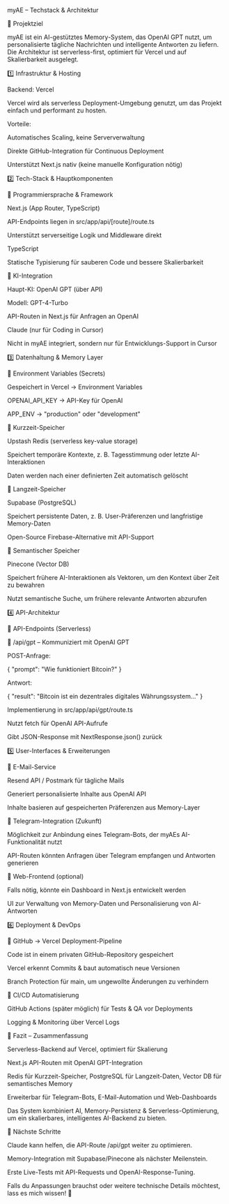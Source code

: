 myAE – Techstack & Architektur

📌 Projektziel

myAE ist ein AI-gestütztes Memory-System, das OpenAI GPT nutzt, um personalisierte tägliche Nachrichten und intelligente Antworten zu liefern. Die Architektur ist serverless-first, optimiert für Vercel und auf Skalierbarkeit ausgelegt.

1️⃣ Infrastruktur & Hosting

Backend: Vercel

Vercel wird als serverless Deployment-Umgebung genutzt, um das Projekt einfach und performant zu hosten.

Vorteile:

Automatisches Scaling, keine Serververwaltung

Direkte GitHub-Integration für Continuous Deployment

Unterstützt Next.js nativ (keine manuelle Konfiguration nötig)

2️⃣ Tech-Stack & Hauptkomponenten

🔹 Programmiersprache & Framework

Next.js (App Router, TypeScript)

API-Endpoints liegen in src/app/api/[route]/route.ts

Unterstützt serverseitige Logik und Middleware direkt

TypeScript

Statische Typisierung für sauberen Code und bessere Skalierbarkeit

🔹 KI-Integration

Haupt-KI: OpenAI GPT (über API)

Modell: GPT-4-Turbo

API-Routen in Next.js für Anfragen an OpenAI

Claude (nur für Coding in Cursor)

Nicht in myAE integriert, sondern nur für Entwicklungs-Support in Cursor

3️⃣ Datenhaltung & Memory Layer

🔹 Environment Variables (Secrets)

Gespeichert in Vercel → Environment Variables

OPENAI_API_KEY → API-Key für OpenAI

APP_ENV → "production" oder "development"

🔹 Kurzzeit-Speicher

Upstash Redis (serverless key-value storage)

Speichert temporäre Kontexte, z. B. Tagesstimmung oder letzte AI-Interaktionen

Daten werden nach einer definierten Zeit automatisch gelöscht

🔹 Langzeit-Speicher

Supabase (PostgreSQL)

Speichert persistente Daten, z. B. User-Präferenzen und langfristige Memory-Daten

Open-Source Firebase-Alternative mit API-Support

🔹 Semantischer Speicher

Pinecone (Vector DB)

Speichert frühere AI-Interaktionen als Vektoren, um den Kontext über Zeit zu bewahren

Nutzt semantische Suche, um frühere relevante Antworten abzurufen

4️⃣ API-Architektur

🔹 API-Endpoints (Serverless)

📍 /api/gpt – Kommuniziert mit OpenAI GPT

POST-Anfrage:

{
  "prompt": "Wie funktioniert Bitcoin?"
}

Antwort:

{
  "result": "Bitcoin ist ein dezentrales digitales Währungssystem..."
}

Implementierung in src/app/api/gpt/route.ts

Nutzt fetch für OpenAI API-Aufrufe

Gibt JSON-Response mit NextResponse.json() zurück

5️⃣ User-Interfaces & Erweiterungen

🔹 E-Mail-Service

Resend API / Postmark für tägliche Mails

Generiert personalisierte Inhalte aus OpenAI API

Inhalte basieren auf gespeicherten Präferenzen aus Memory-Layer

🔹 Telegram-Integration (Zukunft)

Möglichkeit zur Anbindung eines Telegram-Bots, der myAEs AI-Funktionalität nutzt

API-Routen könnten Anfragen über Telegram empfangen und Antworten generieren

🔹 Web-Frontend (optional)

Falls nötig, könnte ein Dashboard in Next.js entwickelt werden

UI zur Verwaltung von Memory-Daten und Personalisierung von AI-Antworten

6️⃣ Deployment & DevOps

🔹 GitHub → Vercel Deployment-Pipeline

Code ist in einem privaten GitHub-Repository gespeichert

Vercel erkennt Commits & baut automatisch neue Versionen

Branch Protection für main, um ungewollte Änderungen zu verhindern

🔹 CI/CD Automatisierung

GitHub Actions (später möglich) für Tests & QA vor Deployments

Logging & Monitoring über Vercel Logs

📌 Fazit – Zusammenfassung

Serverless-Backend auf Vercel, optimiert für Skalierung

Next.js API-Routen mit OpenAI GPT-Integration

Redis für Kurzzeit-Speicher, PostgreSQL für Langzeit-Daten, Vector DB für semantisches Memory

Erweiterbar für Telegram-Bots, E-Mail-Automation und Web-Dashboards

Das System kombiniert AI, Memory-Persistenz & Serverless-Optimierung, um ein skalierbares, intelligentes AI-Backend zu bieten.

🔖 Nächste Schritte

Claude kann helfen, die API-Route /api/gpt weiter zu optimieren.

Memory-Integration mit Supabase/Pinecone als nächster Meilenstein.

Erste Live-Tests mit API-Requests und OpenAI-Response-Tuning.

Falls du Anpassungen brauchst oder weitere technische Details möchtest, lass es mich wissen! 🚀
